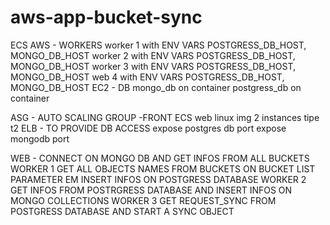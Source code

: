 # aws-app-bucket-sync

ECS AWS - WORKERS 
    worker 1 with ENV VARS POSTGRESS_DB_HOST, MONGO_DB_HOST
    worker 2 with ENV VARS POSTGRESS_DB_HOST, MONGO_DB_HOST
    worker 3 with ENV VARS POSTGRESS_DB_HOST, MONGO_DB_HOST
    web    4 with ENV VARS POSTGRESS_DB_HOST, MONGO_DB_HOST
EC2 - DB 
    mongo_db  on container 
    postgress_db on container 


ASG - AUTO SCALING GROUP -FRONT ECS 
    web linux img 2 instances tipe t2 
ELB -  TO PROVIDE DB ACCESS 
    expose postgres db port 
    expose mongodb port 

WEB - CONNECT ON MONGO DB AND GET INFOS FROM ALL BUCKETS 
WORKER 1 GET ALL OBJECTS NAMES FROM BUCKETS ON BUCKET LIST PARAMETER EM INSERT INFOS ON POSTGRESS DATABASE 
WORKER 2 GET INFOS FROM POSTRGRESS DATABASE AND INSERT INFOS ON MONGO COLLECTIONS 
WORKER 3 GET REQUEST_SYNC FROM POSTGRESS DATABASE AND START A SYNC OBJECT 

